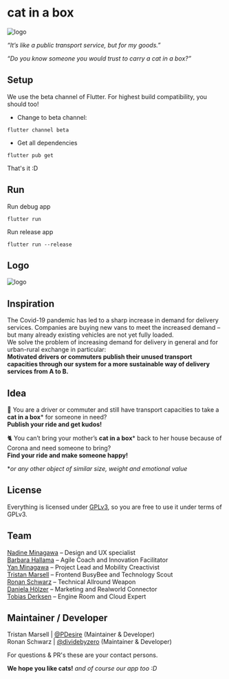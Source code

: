 # cat in a box
![logo](https://catinabox.eu/wp-content/uploads/2020/04/sahand-babali-GOiAKzoD12I-unsplash-2-700x300.jpg)

*“It’s like a public transport service, but for my goods.”*

*“Do you know someone you would trust to carry a cat in a box?”*

## Setup

We use the beta channel of Flutter. For highest build compatibility, you should too!

- Change to beta channel:

``flutter channel beta``

- Get all dependencies

``flutter pub get``

That's it :D

## Run

Run debug app

``flutter run``

Run release app 

``flutter run --release``

## Logo

![logo](https://catinabox.eu/wp-content/uploads/2020/04/cropped-Katze_Symetrisch_BLACK.png)

## Inspiration

The Covid-19 pandemic has led to a sharp increase in demand for delivery services. Companies are buying new vans to meet the increased demand – but many already existing vehicles are not yet fully loaded.    
We solve the problem of increasing demand for delivery in general and for urban-rural exchange in particular:   
**Motivated drivers or commuters publish their unused transport capacities through our system for a more sustainable way of delivery services from A to B.**

## Idea

🚗 You are a driver or commuter and still have transport capacities to take a **cat in a box*** for someone in need?  
**Publish your ride and get kudos!**

🐈 You can’t bring your mother’s **cat in a box*** back to her house because of Corona and need someone to bring?   
**Find your ride and make someone happy!**

**or any other object of similar size, weight and emotional value*

## License

Everything is licensed under [GPLv3](./LICENSE), so you are free to use it under terms of GPLv3.

## Team

[Nadine Minagawa](https://www.linkedin.com/in/nadine-minagawa-2183954/) – Design and UX specialist    
[Barbara Hallama](https://www.linkedin.com/in/hallama/) – Agile Coach and Innovation Facilitator   
[Yan Minagawa](https://github.com/yncyrydybyl) – Project Lead and Mobility Creactivist     
[Tristan Marsell](https://github.com/PDesire) – Frontend BusyBee and Technology Scout  
[Ronan Schwarz](https://github.com/dividebyzero) – Technical Allround Weapon  
[Daniela Hölzer](https://www.linkedin.com/in/danielahoelzer/) – Marketing and Realworld Connector  
[Tobias Derksen](https://github.com/lukeelten) – Engine Room and Cloud Expert  

## Maintainer / Developer

Tristan Marsell | [@PDesire](https://github.com/PDesire) (Maintainer & Developer)   
Ronan Schwarz | [@dividebyzero](https://github.com/dividebyzero) (Maintainer & Developer)   

For questions & PR's these are your contact persons.


  
**We hope you like cats!** *and of course our app too :D*
